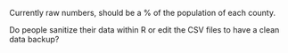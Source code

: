 Currently raw numbers, should be a % of the population of each county.


Do people sanitize their data within R or edit the CSV files to have a clean data backup?
